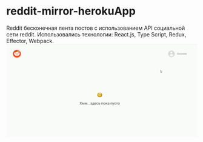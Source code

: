 # reddit-mirror-herokuApp
Reddit бесконечная лента постов с использованием API социальной сети reddit.  Использовались технологии: React.js, Type Script, Redux, Effector, Webpack.
![image](https://github.com/Alekseyshing/reddit-mirror-herokuApp/blob/main/src/assets/images/reddit-mirror.gif)
